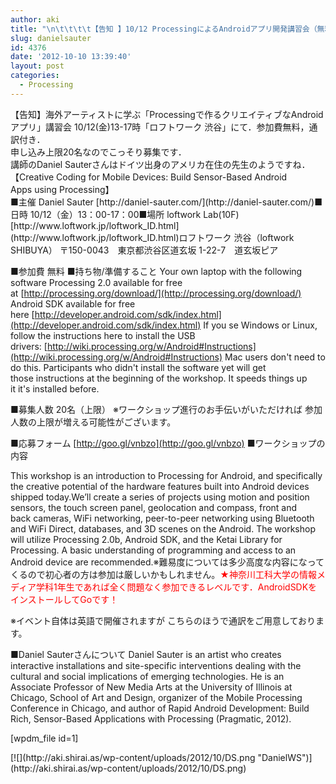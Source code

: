 ```yaml
---
author: aki
title: "\n\t\t\t\t【告知 】10/12 ProcessingによるAndroidアプリ開発講習会（無料・通訳付き）\t\t"
slug: danielsauter
id: 4376
date: '2012-10-10 13:39:40'
layout: post
categories:
  - Processing
---
```


<div>【告知】海外アーティストに学ぶ「Processingで作るクリエイティブなAndroidアプリ」講習会 10/12(金)13-17時「ロフトワーク 渋谷」にて．参加費無料，通訳付き．</div>

<div>申し込み上限20名なのでこっそり募集です．</div>

<div>講師のDaniel Sauterさんはドイツ出身のアメリカ在住の先生のようですね．</div>

<div>【Creative Coding for Mobile Devices: Build Sensor-Based Android Apps using Processing】</div>

<div>■主催 Daniel Sauter [http://daniel-sauter.com/](http://daniel-sauter.com/)■日時 10/12（金）13：00-17：00■場所 loftwork Lab(10F) [http://www.loftwork.jp/loftwork_ID.html](http://www.loftwork.jp/loftwork_ID.html)ロフトワーク 渋谷（loftwork SHIBUYA） 〒150-0043　東京都渋谷区道玄坂 1-22-7　道玄坂ピア</div>

■参加費 無料 ■持ち物/準備すること Your own laptop with the following software Processing 2.0 available for free at [http://processing.org/download/](http://processing.org/download/) Android SDK available for free here [http://developer.android.com/sdk/index.html](http://developer.android.com/sdk/index.html) If you se Windows or Linux, follow the instructions here to install the USB drivers: [http://wiki.processing.org/w/Android#Instructions](http://wiki.processing.org/w/Android#Instructions) Mac users don't need to do this. Participants who didn't install the software yet will get those instructions at the beginning of the workshop. It speeds things up it it's installed before.

<div>■募集人数 20名（上限） ※ワークショップ進行のお手伝いがいただければ 参加人数の上限が増える可能性がございます。</div>

■応募フォーム [http://goo.gl/vnbzo](http://goo.gl/vnbzo) ■ワークショップの内容

<div>This workshop is an introduction to Processing for Android, and specifically the creative potential of the hardware features built into Android devices shipped today.We’ll create a series of projects using motion and position sensors, the touch screen panel, geolocation and compass, front and back cameras, WiFi networking, peer-to-peer networking using Bluetooth and WiFi Direct, databases, and 3D scenes on the Android. The workshop will utilize Processing 2.0b, Android SDK, and the Ketai Library for Processing. A basic understanding of programming and access to an Android device are recommended.※難易度については多少高度な内容になってくるので初心者の方は参加は厳しいかもしれません。<span style="color: #ff0000;">★神奈川工科大学の情報メディア学科1年生であれば全く問題なく参加できるレベルです．AndroidSDKをインストールしてGoです！</span></div>

※イベント自体は英語で開催されますが こちらのほうで通訳をご用意しております。

<div>■Daniel Sauterさんについて Daniel Sauter is an artist who creates interactive installations and site-specific interventions dealing with the cultural and social implications of emerging technologies. He is an Associate Professor of New Media Arts at the University of Illinois at Chicago, School of Art and Design, organizer of the Mobile Processing Conference in Chicago, and author of Rapid Android Development: Build Rich, Sensor-Based Applications with Processing (Pragmatic, 2012).</div>

[wpdm_file id=1]  

<div>[![](http://aki.shirai.as/wp-content/uploads/2012/10/DS.png "DanielWS")](http://aki.shirai.as/wp-content/uploads/2012/10/DS.png)</div>